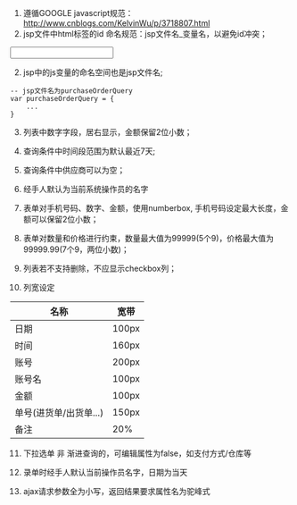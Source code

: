 1. 遵循GOOGLE javascript规范：http://www.cnblogs.com/KelvinWu/p/3718807.html
2. jsp文件中html标签的id 命名规范：jsp文件名_变量名，以避免id冲突；

<input id="purchaseOrderQuery_productname" type="text" />

2. jsp中的js变量的命名空间也是jsp文件名;
````
-- jsp文件名为purchaseOrderQuery
var purchaseOrderQuery = {
	...
}
````
3. 列表中数字字段，居右显示，金额保留2位小数；

4. 查询条件中时间段范围为默认最近7天;

5. 查询条件中供应商可以为空；

6. 经手人默认为当前系统操作员的名字

7. 表单对手机号码、数字、金额，使用numberbox, 手机号码设定最大长度，金额可以保留2位小数；

8. 表单对数量和价格进行约束，数量最大值为99999(5个9)，价格最大值为99999.99(7个9，两位小数)；

9. 列表若不支持删除，不应显示checkbox列；

10. 列宽设定

  | 名称             | 宽带    |
  | -------------- | ----- |
  | 日期             | 100px |
  | 时间             | 160px |
  | 账号             | 200px |
  | 账号名            | 100px |
  | 金额             | 100px |
  | 单号(进货单/出货单...) | 150px |
  | 备注             | 20%   |

11. 下拉选单 非 渐进查询的，可编辑属性为false，如支付方式/仓库等

12. 录单时经手人默认当前操作员名字，日期为当天

13. ajax请求参数全为小写，返回结果要求属性名为驼峰式
